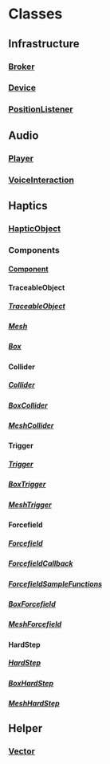 # Classes
## Infrastructure
### [Broker](broker.md)
### [Device](device.md)
### [PositionListener](positionListener.md)
## Audio
### [Player](player.md)
### [VoiceInteraction](voice-interaction.md)
## Haptics
### [HapticObject](hapticObject.md)
### Components
#### [Component](components/component.md)
#### TraceableObject
##### [TraceableObject](components/traceableObject.md)
##### [Mesh](components/mesh.md)
##### [Box](components/box.md)
#### Collider
##### [Collider](components/collider.md)
##### [BoxCollider](components/boxCollider.md)
##### [MeshCollider](components/meshCollider.md)
#### Trigger
##### [Trigger](components/trigger.md)
##### [BoxTrigger](components/boxTrigger.md)
##### [MeshTrigger](components/meshTrigger.md)
#### Forcefield
##### [Forcefield](components/forcefield.md)
##### [ForcefieldCallback](components/forcefieldCallback.md)
##### [ForcefieldSampleFunctions](components/forcefieldSampleFunctions.md)
##### [BoxForcefield](components/boxForcefield.md)
##### [MeshForcefield](components/meshForcefield.md)
#### HardStep
##### [HardStep](components/hardStep.md)
##### [BoxHardStep](components/boxHardStep.md)
##### [MeshHardStep](components/meshHardStep.md)
## Helper
### [Vector](vector.md)

